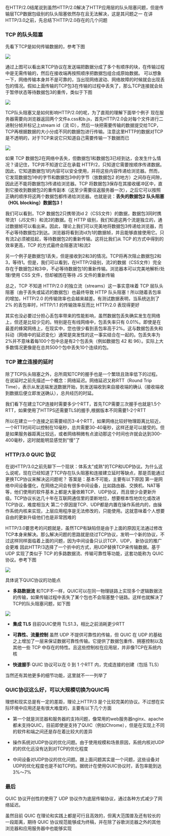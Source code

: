 在HTTP/2.0结尾说到虽然HTTP/2.0解决了HTTP应用层的队头阻塞问题，但是传输层TCP数据包级别的队头阻塞依然存在且无法解决，这是其问题之一
在讲HTTP/3.0之前，先总结下HTTP/2.0存在的几个问题
### TCP 的队头阻塞

先看下TCP是如何传输数据的，参考下图

![](https://pic.imgdb.cn/item/60dad3165132923bf878a572.jpg)

通过上图可以看出来TCP协议在发送端把数据分成了多个有顺序的块，在传输过程中是无需传输的，然后在接收端再按照顺序把数据包组合成原始数据。
可以想象一下，网络传输本身并不是可靠的，当出现网络波动、网络故障的时候就会出现丢包的情况。假如上面传输的TCP包3在传输的过程中丢失了，那么TCP连接就会处于暂停状态等待数据包3的重传，类似于下图

![](https://pic.imgdb.cn/item/60dadb835132923bf8ae133b.jpg)

TCP队头阻塞又是如何影响HTTP/2.0的呢，为了直观的理解下面举个例子
现在服务器需要向浏览器返回两个文件a.css和b.js，首先HTTP/2.0会对每个文件进行二进制分帧并标记上stream id（流 ID），然后一块把需要传输的数据提交给TCP，TCP再根据数据的大小分成不同的数据包进行传输。注意这里HTTP的数据对TCP是不透明的，对于TCP来说它只知道自己需要传输一下数据而已

![](https://pic.imgdb.cn/item/60db0e9f5132923bf89e8d37.jpg)

如果 TCP 数据包2在网络中丢失，但数据包1和数据包3已经到达，会发生什么情况？请记住，TCP并不知道它正在承载 HTTP/2，只知道它需要按顺序传递数据。因此，它知道数据包1的内容可以安全使用，并将这些内容传递给浏览器。然而，它发现数据包1中的字节和数据包3中的字节（放数据包2 的地方）之间存在间隙，因此还不能将数据包3传递给浏览器。TCP 将数据包3保存在其接收缓冲区中，直到它接收到数据包2的重传副本（这至少需要往返服务器一次），之后它可以按照正确的顺序将这两个数据包都传递给浏览器。也就是说：**丢失的数据包2 队头阻塞（HOL blocking）数据包3！**

我们可以看到，TCP 数据包2只携带流id 2（CSS文件）的数据，数据包3同时携带流1（JS文件）和流2的数据。在 HTTP 级别，我们知道这两个流是独立的，通过数据帧可以看出来。因此，理论上我们可以完美地将数据包3传递给浏览器，而不必等待数据包2到达。浏览器将看到流id为1的数据帧，并且能够直接使用它。只有流2必须被挂起，等待数据包2的重新传输。这将比我们从 TCP 的方式中得到的效率更高，TCP 的方式最终会阻塞流1和流2

另一个例子是数据包1丢失，但是接收到2和3的情况。TCP将再次阻止数据包2和3，等待1。但是，我们可以看到，在HTTP/2级别，流2的数据（CSS文件）完全存在于数据包2和3中，不必等待数据包1的重新传输。浏览器本可以完美地解析/处理/使用 CSS 文件，但却被困在等待 JS 文件的重新传输

总之，TCP 不知道 HTTP/2.0 的独立流（streams）这一事实意味着 TCP 层队头阻塞（由于丢失或延迟的数据包）也最终导致 HTTP 队头阻塞！所以随着丢包率的增加，HTTP/2.0 的传输效率也会越来越差。有测试数据表明，当系统达到了 2% 的丢包率时，HTTP/1.1 的传输效率反而比 HTTP/2.0 表现得更好

其实也没必要过分担心丢包率带来的性能影响，虽然数据包丢失确实发生在网络上，但还是比较少见的。特别是在有线网络中，包丢失率只有 0.01%。即使是在最差的蜂窝网络上，在现实中，您也很少看到丢包率高于2%。这与数据包丢失和抖动（网络中的延迟变化）通常是突发性的这一事实结合在一起的。包丢失率为2%并不意味着每100个包中总是有2个包丢失（例如数据包 42 和 96）。实际上大多数情况更像是在总共500个包中丢失10个连续的包。

### TCP 建立连接的延时
除了TCP队头阻塞之外，总所周知TCP的握手也是一个繁琐且效率低下的过程。
在说延时之前先描述一个概念：网络延迟。网络延迟又称RTT（Round Trip Time），表示从发送端发送数据开始，到发送端收到来自接收端的确认（接收端收到数据后便立即发送确认），总共经历的时延。

我们看下在建立TCP连接时需要多少个RTT，首先TCP需要三次握手也就是1.5个RTT，如果使用了HTTPS还需要TLS的握手,根据版本不同需要1-2个RTT

所以在建立一个连接之前需要经历3-4个RTT，如果网络比较好物理距离比较近，一个RTT时间可以控制在10毫秒，总共需要30-40毫秒，这样还是可以接受的。但是如果服务器距离比较远，或者网络稍微有点波动那这个时间也许就会达到300-400毫秒，这时就能明显感觉到"慢"了

### HTTP/3.0 QUIC 协议
在说HTTP/3.0之前先聊下一个现状：体系太"成熟"的TCP和UDP协议。为什么这么说呢，现在已经知道了TCP存在队头阻塞和连接建立延时等缺点，那是否能通过更换TCP协议来解决这问题呢？
答案是：基本不可能，主要有以下原因
第一是网络中间设备僵化，在网络之间会有很多中间设备，比如路由器、交换机、NAT等等，他们使用的软件基本上都是大量依赖TCP、UDP协议，而且很少会更新升级。TCP协议长达几十年在互联网通信里的垄断地位，想要根本性地优化或改进TCP协议，难度相当大
第二个原因是TCP、UDP都是内置在操作系统内的，由操作系统内核来实现，上层应用程序是无法修改的，只能使用。这就意味着个人想要自由的更新升级他们也是非常困难的

HTTP/3.0要思考的问题就是，虽然TCP有缺陷但是由于上面的原因无法通过修改TCP本身来解决。那么解决问题的思路就是绕过TCP协议，发明一个新的协议，不过这样同样面临着上面的问题，因为中间设备只认识TCP、UDP， 新协议的推广会更难
因此HTTP/3选择了一个折中的方式，用UDP替换TCP来传输数据。基于 UDP 实现了类似于 TCP 的多路数据流、传输可靠性等功能，这套功能称为 QUIC 协议。参考下图

![](https://pic.imgdb.cn/item/60dc52e95132923bf8340d19.jpg)

具体说下QUIC协议的功能点
- **多路数据流** 和TCP不一样，QUIC可以在同一物理链路上实现多个逻辑数据流的传输，如果传输过程中丢失了某个包也不会阻塞整个链路。这样也就解决了TCP的队头阻塞问题，如下图

![](https://pic.imgdb.cn/item/60dc55045132923bf83e04bc.jpg)

- **集成 TLS** 目前QUIC使用 TLS1.3，相比之前消耗更少RTT

- **可靠性、流量控制** 虽然 UDP 不提供可靠性的传输，但 QUIC 在 UDP 的基础之上增加了一层来保证数据可靠性传输。它提供了数据包重传、拥塞控制以及其他一些 TCP 中存在的特性。且这些控制权在应用层，并非像TCP在系统内核

- **快速握手** QUIC 协议可以在 0 到 1 个RTT 内，完成连接的创建（包括 TLS）

当然还有其他更多的细节功能，这里就不一一列举了

### QUIC协议这么好，可以大规模切换为QUIC吗

理想和现实总是有一定的差距，理论上HTTP/3 是个比较完美的协议。不过想在实际环境中应用还是有很大难度的，主要有以下几个方面
- 第一个就是浏览器和服务器的支持问题，像常用的web服务器nginx、apache都未支持QUIC，目前即使是支持了QUIC（例如Chrome），但是在实现上不同的软件和端之间还是存在着比较大的差异

- 操作系统对UDP协议的优化问题。由于使用规模和场景原因，系统内核对UDP的的优化远没有达到对TCP的优化程度

- 中间设备对UDP协议的优化问题。跟上面问题其实是一个问题，这些设备对UDP的优化程度也是不如TCP的。据统计在使用QUIC协议时，丢包率能到达3%～7%

### 最后
QUIC 协议开创性的使用了 UDP 协议作为底层传输协议，通过各种方式减少了网络延迟。

虽然目前 QUIC 在理论和实践上都是可行且高效的，但离大范围普及还有较长的一段距离，期待 QUIC 协议规范能够成为终稿，并在除了谷歌浏览器之外的其他浏览器和应用服务器中也能够实现












